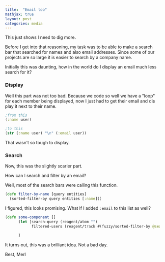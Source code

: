 ```yaml
---
title:  "Email too"
mathjax: true
layout: post
categories: media
---
```



This just shows I need to dig more. 

Before I get into that reasoning, my task was to be able to make a search bar that searched for names and also email addresses. Since some of our projects are so large it is
easier to search by a company name. 

Initially this was daunting, how in the world do I display an email much less search for it?

### Display

Well this part was not too bad. Because we code so well we have a "loop" for each member being displayed, now I just had to get their email and dis play it next to their name. 


```clojure
;from this
(:name user)

;to this
(str (:name user) "\n" (:email user))
```
That wasn't so tough to display. 

### Search

Now, this was the slightly scarier part. 

How can I search and filter by an email?

Well, most of the search bars were calling this function.


```clojure
(defn filter-by-name [query entities]
  (sorted-filter-by query entities [:name]))
```

I figured, this looks promising. What If I added `:email` to this list as well?

```clojure
(defn some-component []
      (let [search-query (reagent/atom "")
            filtered-users (reagent/track #(fuzzy/sorted-filter-by @search-query users [:email :name]))])

      )
```
It turns out, this was a brilliant idea. Not a bad day.

Best, 
Merl
